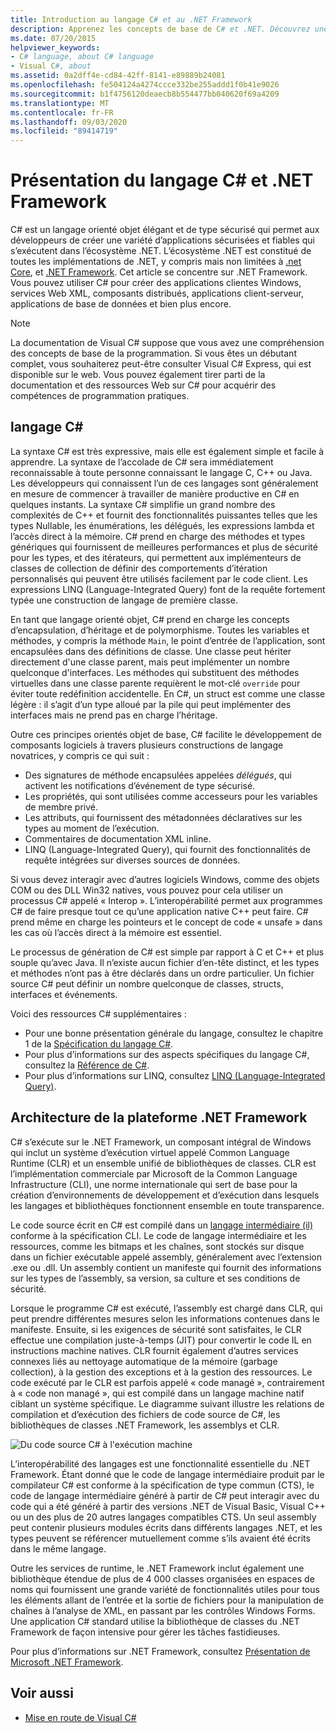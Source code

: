 ```yaml
---
title: Introduction au langage C# et au .NET Framework
description: Apprenez les concepts de base de C# et .NET. Découvrez une vue d’ensemble du langage C# et de l’écosystème .NET.
ms.date: 07/20/2015
helpviewer_keywords:
- C# language, about C# language
- Visual C#, about
ms.assetid: 0a2dff4e-cd84-42ff-8141-e89889b24081
ms.openlocfilehash: fe504124a4274ccce332be255addd1f0b41e9026
ms.sourcegitcommit: b1f4756120deaecb8b554477bb040620f69a4209
ms.translationtype: MT
ms.contentlocale: fr-FR
ms.lasthandoff: 09/03/2020
ms.locfileid: "89414719"
---
```

# <a name="introduction-to-the-c-language-and-net-framework"></a>Présentation du langage C# et .NET Framework

C# est un langage orienté objet élégant et de type sécurisé qui permet aux développeurs de créer une variété d’applications sécurisées et fiables qui s’exécutent dans l’écosystème .NET. L’écosystème .NET est constitué de toutes les implémentations de .NET, y compris mais non limitées à [.net Core](../../core/introduction.md), et [.NET Framework](../../framework/index.yml). Cet article se concentre sur .NET Framework. Vous pouvez utiliser C# pour créer des applications clientes Windows, services Web XML, composants distribués, applications client-serveur, applications de base de données et bien plus encore.

> [!NOTE]
> La documentation de Visual C# suppose que vous avez une compréhension des concepts de base de la programmation. Si vous êtes un débutant complet, vous souhaiterez peut-être consulter Visual C# Express, qui est disponible sur le web. Vous pouvez également tirer parti de la documentation et des ressources Web sur C# pour acquérir des compétences de programmation pratiques.

## <a name="c-language"></a>langage C#

La syntaxe C# est très expressive, mais elle est également simple et facile à apprendre. La syntaxe de l’accolade de C# sera immédiatement reconnaissable à toute personne connaissant le langage C, C++ ou Java. Les développeurs qui connaissent l’un de ces langages sont généralement en mesure de commencer à travailler de manière productive en C# en quelques instants. La syntaxe C# simplifie un grand nombre des complexités de C++ et fournit des fonctionnalités puissantes telles que les types Nullable, les énumérations, les délégués, les expressions lambda et l’accès direct à la mémoire. C# prend en charge des méthodes et types génériques qui fournissent de meilleures performances et plus de sécurité pour les types, et des itérateurs, qui permettent aux implémenteurs de classes de collection de définir des comportements d’itération personnalisés qui peuvent être utilisés facilement par le code client. Les expressions LINQ (Language-Integrated Query) font de la requête fortement typée une construction de langage de première classe.

En tant que langage orienté objet, C# prend en charge les concepts d’encapsulation, d’héritage et de polymorphisme. Toutes les variables et méthodes, y compris la méthode `Main`, le point d’entrée de l’application, sont encapsulées dans des définitions de classe. Une classe peut hériter directement d'une classe parent, mais peut implémenter un nombre quelconque d'interfaces. Les méthodes qui substituent des méthodes virtuelles dans une classe parente requièrent le mot-clé `override` pour éviter toute redéfinition accidentelle. En C#, un struct est comme une classe légère : il s’agit d’un type alloué par la pile qui peut implémenter des interfaces mais ne prend pas en charge l’héritage.

Outre ces principes orientés objet de base, C# facilite le développement de composants logiciels à travers plusieurs constructions de langage novatrices, y compris ce qui suit :

- Des signatures de méthode encapsulées appelées *délégués*, qui activent les notifications d’événement de type sécurisé.
- Les propriétés, qui sont utilisées comme accesseurs pour les variables de membre privé.
- Les attributs, qui fournissent des métadonnées déclaratives sur les types au moment de l’exécution.
- Commentaires de documentation XML inline.
- LINQ (Language-Integrated Query), qui fournit des fonctionnalités de requête intégrées sur diverses sources de données.

Si vous devez interagir avec d’autres logiciels Windows, comme des objets COM ou des DLL Win32 natives, vous pouvez pour cela utiliser un processus C# appelé « Interop ». L’interopérabilité permet aux programmes C# de faire presque tout ce qu’une application native C++ peut faire. C# prend même en charge les pointeurs et le concept de code « unsafe » dans les cas où l’accès direct à la mémoire est essentiel.

Le processus de génération de C# est simple par rapport à C et C++ et plus souple qu’avec Java. Il n’existe aucun fichier d’en-tête distinct, et les types et méthodes n’ont pas à être déclarés dans un ordre particulier. Un fichier source C# peut définir un nombre quelconque de classes, structs, interfaces et événements.

Voici des ressources C# supplémentaires :

- Pour une bonne présentation générale du langage, consultez le chapitre 1 de la [Spécification du langage C#](/dotnet/csharp/language-reference/language-specification/introduction).
- Pour plus d’informations sur des aspects spécifiques du langage C#, consultez la [Référence de C#](../language-reference/index.md).
- Pour plus d’informations sur LINQ, consultez [LINQ (Language-Integrated Query)](../programming-guide/concepts/linq/index.md).

## <a name="net-framework-platform-architecture"></a>Architecture de la plateforme .NET Framework

C# s’exécute sur le .NET Framework, un composant intégral de Windows qui inclut un système d’exécution virtuel appelé Common Language Runtime (CLR) et un ensemble unifié de bibliothèques de classes. CLR est l’implémentation commerciale par Microsoft de la Common Language Infrastructure (CLI), une norme internationale qui sert de base pour la création d’environnements de développement et d’exécution dans lesquels les langages et bibliothèques fonctionnent ensemble en toute transparence.

Le code source écrit en C# est compilé dans un [langage intermédiaire (il)](../../standard/managed-code.md) conforme à la spécification CLI. Le code de langage intermédiaire et les ressources, comme les bitmaps et les chaînes, sont stockés sur disque dans un fichier exécutable appelé assembly, généralement avec l’extension .exe ou .dll. Un assembly contient un manifeste qui fournit des informations sur les types de l’assembly, sa version, sa culture et ses conditions de sécurité.

Lorsque le programme C# est exécuté, l’assembly est chargé dans CLR, qui peut prendre différentes mesures selon les informations contenues dans le manifeste. Ensuite, si les exigences de sécurité sont satisfaites, le CLR effectue une compilation juste-à-temps (JIT) pour convertir le code IL en instructions machine natives. CLR fournit également d’autres services connexes liés au nettoyage automatique de la mémoire (garbage collection), à la gestion des exceptions et à la gestion des ressources. Le code exécuté par le CLR est parfois appelé « code managé », contrairement à « code non managé », qui est compilé dans un langage machine natif ciblant un système spécifique. Le diagramme suivant illustre les relations de compilation et d’exécution des fichiers de code source de C#, les bibliothèques de classes .NET Framework, les assemblys et CLR.

![Du code source C# à l'exécution machine](./media/introduction-to-the-csharp-language-and-the-net-framework/net-architecture-relationships.png)

L’interopérabilité des langages est une fonctionnalité essentielle du .NET Framework. Étant donné que le code de langage intermédiaire produit par le compilateur C# est conforme à la spécification de type commun (CTS), le code de langage intermédiaire généré à partir de C# peut interagir avec du code qui a été généré à partir des versions .NET de Visual Basic, Visual C++ ou un des plus de 20 autres langages compatibles CTS. Un seul assembly peut contenir plusieurs modules écrits dans différents langages .NET, et les types peuvent se référencer mutuellement comme s’ils avaient été écrits dans le même langage.

Outre les services de runtime, le .NET Framework inclut également une bibliothèque étendue de plus de 4 000 classes organisées en espaces de noms qui fournissent une grande variété de fonctionnalités utiles pour tous les éléments allant de l’entrée et la sortie de fichiers pour la manipulation de chaînes à l’analyse de XML, en passant par les contrôles Windows Forms. Une application C# standard utilise la bibliothèque de classes du .NET Framework de façon intensive pour gérer les tâches fastidieuses.

Pour plus d’informations sur .NET Framework, consultez [Présentation de Microsoft .NET Framework](../../framework/get-started/overview.md).

## <a name="see-also"></a>Voir aussi

- [Mise en route de Visual C#](/visualstudio/ide/quickstart-csharp-console)
